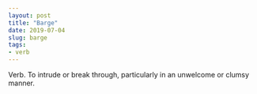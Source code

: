 ```yaml
---
layout: post
title: "Barge"
date: 2019-07-04
slug: barge
tags:
- verb
---
```


Verb. To intrude or break through, particularly in an unwelcome or clumsy manner.
